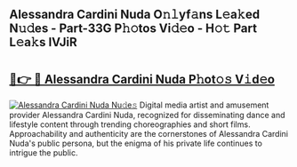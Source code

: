 ## Alessandra Cardini Nuda O𝚗𝚕yf𝚊ns L𝚎a𝚔ed N𝚞𝚍es - Part-33G P𝚑𝚘tos Vi𝚍𝚎o - H𝚘𝚝 Part L𝚎a𝚔s IVJiR

# <h2><a href="http://kf30ev4.oniu.top/?m=Alessandra+Cardini+Nuda">🔗👉 🔴 Alessandra Cardini Nuda P𝚑ot𝚘𝚜 V𝚒d𝚎o</a></h2>

[![Alessandra Cardini Nuda Nu𝚍e𝚜](https://i.imgur.com/0qMVB7G.gif)](http://kf30ev4.oniu.top/?m=Alessandra+Cardini+Nuda)
Digital media artist and amusement provider Alessandra Cardini Nuda, recognized for disseminating dance and lifestyle content through trending choreographies and short films. Approachability and authenticity are the cornerstones of Alessandra Cardini Nuda's public persona, but the enigma of his private life continues to intrigue the public.  

